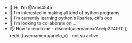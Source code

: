 - 👋 Hi, I’m @Ariel4545
- 👀 I’m interested in making all kind of python programs
- 🌱 I’m currently learning python's libaries, c#'s oop
- 💞️ I’m looking to collaborate on ...
- 📫 How to reach me - discord(username='Arielp2#4011''), reddit(username=u/arielo_o) - not so active

<!---
Ariel4545/Ariel4545 is a ✨ special ✨ repository because its `README.md` (this file) appears on your GitHub profile.
You can click the Preview link to take a look at your changes.
--->
